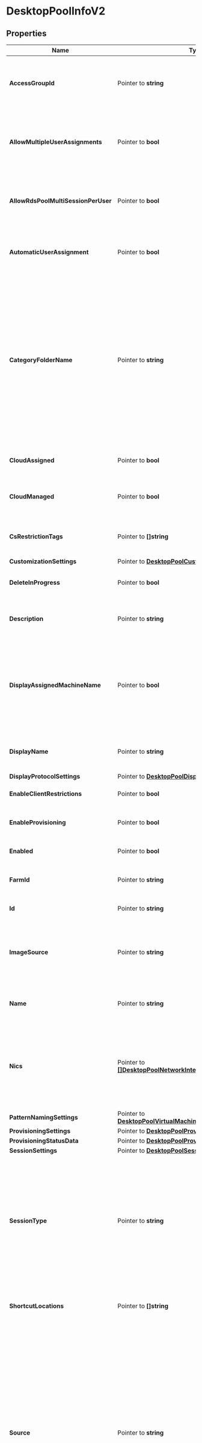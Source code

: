 # DesktopPoolInfoV2

## Properties

Name | Type | Description | Notes
------------ | ------------- | ------------- | -------------
**AccessGroupId** | Pointer to **string** | Access groups can organize the entities (like application pools, desktop pools) in the organization. They can also be used for delegated administration.&lt;br&gt;Supported Filters: &#39;Equals&#39;. | [optional] 
**AllowMultipleUserAssignments** | Pointer to **bool** | Applicable To: Dedicated manual and automated desktop pools (except linked clone pools) with manual user assignment.&lt;br&gt;Whether assignment of multiple users to a single machine is allowed.&lt;br&gt;Supported Filters: &#39;Equals&#39;. | [optional] 
**AllowRdsPoolMultiSessionPerUser** | Pointer to **bool** | Applicable To: RDS desktop pools.&lt;br&gt;Whether multiple sessions are allowed per user for this pool.For other desktop pools, allow_multiple_sessions_per_user in sessionSettings will be applicable. | [optional] 
**AutomaticUserAssignment** | Pointer to **bool** | Applicable To: Dedicated manual and automated desktop pools.&lt;br&gt;Automatic assignment of a user the first time they access the machine.&lt;br&gt;Supported Filters: &#39;Equals&#39;. | [optional] 
**CategoryFolderName** | Pointer to **string** | Name of the category folder in the user&#39;s OS containing a shortcut to the desktop pool.Will be unset if the desktop does not belong to a category.This property defines valid folder names with a max length of 64 characters and up to 4 subdirectory levels.The subdirectories can be specified using a backslash, e.g. (dir1\\dir2\\dir3\\dir4). Folder names can&#39;t start orend with a backslash nor can there be 2 or more backslashes together. Combinations such as(\\dir1, dir1\\dir2\\, dir1\\\\dir2, dir1\\\\\\dir2) are invalid. The windows reserved keywords(CON, PRN, NUL, AUX, COM1 - COM9, LPT1 - LPT9 etc.) are not allowed in subdirectory names. | [optional] 
**CloudAssigned** | Pointer to **bool** | Indicates whether this desktop is assigned to a workspace in Horizon Cloud Services.&lt;br&gt;Supported Filters: &#39;Equals&#39;. | [optional] 
**CloudManaged** | Pointer to **bool** | Indicates whether this desktop is managed by Horizon Cloud Services.This can be false only when cloud_assigned is false.&lt;br&gt;Supported Filters: &#39;Equals&#39;. | [optional] 
**CsRestrictionTags** | Pointer to **[]string** | List of tags for which the access to the desktop pool is restricted to.No list indicates that desktop pool can be accessed from any connection server. | [optional] 
**CustomizationSettings** | Pointer to [**DesktopPoolCustomizationSettings**](DesktopPoolCustomizationSettings.md) |  | [optional] 
**DeleteInProgress** | Pointer to **bool** | Indicates whether the desktop pool is in the process of being deleted.Default value is false.&lt;br&gt;Supported Filters: &#39;Equals&#39;. | [optional] 
**Description** | Pointer to **string** | Description of the Desktop Pool. The maximum length is 1024 characters.&lt;br&gt;Supported Filters: &#39;Equals&#39;, &#39;StartsWith&#39; and &#39;Contains&#39;. | [optional] 
**DisplayAssignedMachineName** | Pointer to **bool** | Applicable To: Dedicated manual and automated desktop pools.&lt;br&gt;Indicates whether users should see the hostname of the machine assigned to them instead of displayName when they connect using View Client. If no machine is assigned to the user then \&quot;displayName (No machine assigned)\&quot; will be displayed in the client.&lt;br&gt;Supported Filters: &#39;Equals&#39;. | [optional] 
**DisplayName** | Pointer to **string** | Display name of the Desktop Pool. The maximum length is 256 characters.&lt;br&gt;Supported Filters: &#39;Equals&#39;, &#39;StartsWith&#39; and &#39;Contains&#39;. | [optional] 
**DisplayProtocolSettings** | Pointer to [**DesktopPoolDisplayProtocolSettings**](DesktopPoolDisplayProtocolSettings.md) |  | [optional] 
**EnableClientRestrictions** | Pointer to **bool** | Client restrictions to be applied to the desktop pool.&lt;br&gt;Supported Filters: &#39;Equals&#39;. | [optional] 
**EnableProvisioning** | Pointer to **bool** | Applicable To: Automated desktop pools.&lt;br&gt;Whether provisioning is enabled.&lt;br&gt;Supported Filters: &#39;Equals&#39;. | [optional] 
**Enabled** | Pointer to **bool** | Indicates whether the Desktop Pool is enabled for brokering.&lt;br&gt;Supported Filters: &#39;Equals&#39;. | [optional] 
**FarmId** | Pointer to **string** | Applicable To: RDS desktop pools.&lt;br&gt;Farm needed to create RDS desktop pool.&lt;br&gt;Supported Filters: &#39;Equals&#39;. | [optional] 
**Id** | Pointer to **string** | Unique ID representing Desktop Pool.&lt;br&gt;Supported Filters: &#39;Equals&#39;. | [optional] 
**ImageSource** | Pointer to **string** | Applicable To: Automated desktop pools.&lt;br&gt;Source of image used in the desktop pool.&lt;br&gt;Supported Filters: &#39;Equals&#39;. * VIRTUAL_CENTER: Image was created in virtual center. * IMAGE_CATALOG: Image was created in image catalog. | [optional] 
**Name** | Pointer to **string** | Name of the Desktop Pool. The maximum length is 64 characters.&lt;br&gt;Supported Filters: &#39;Equals&#39;, &#39;StartsWith&#39; and &#39;Contains&#39;. | [optional] 
**Nics** | Pointer to [**[]DesktopPoolNetworkInterfaceCardSettings**](DesktopPoolNetworkInterfaceCardSettings.md) | Applicable To: Automated desktop pools.&lt;br&gt;Network interface card settings for machines provisioned for this desktop. A NIC may appear at most once in these settings and must be present on this desktop pool&#39;s parent&#39;s snapshot or template. Not all NICs need be configured. Any that are not will use default settings. | [optional] 
**PatternNamingSettings** | Pointer to [**DesktopPoolVirtualMachinePatternNamingSettings**](DesktopPoolVirtualMachinePatternNamingSettings.md) |  | [optional] 
**ProvisioningSettings** | Pointer to [**DesktopPoolProvisioningSettings**](DesktopPoolProvisioningSettings.md) |  | [optional] 
**ProvisioningStatusData** | Pointer to [**DesktopPoolProvisioningStatusData**](DesktopPoolProvisioningStatusData.md) |  | [optional] 
**SessionSettings** | Pointer to [**DesktopPoolSessionSettingsV2**](DesktopPoolSessionSettingsV2.md) |  | [optional] 
**SessionType** | Pointer to **string** | Supported session types for this desktop pool. If application sessions are selected to besupported then this desktop pool can be used for application pool creation. This will beuseful when the machines in the pool support application remoting. Default value of DESKTOP.&lt;br&gt;Supported Filters: &#39;Equals&#39;. * DESKTOP: Only desktop sessions are supported. * APPLICATION: Only application sessions are supported. * DESKTOP_AND_APPLICATION: Both desktop and application sessions are supported. | [optional] 
**ShortcutLocations** | Pointer to **[]string** | Locations of the category folder in the user&#39;s OS containing a shortcut to the desktop pool.The value will be present if categoryFolderName is set. | [optional] 
**Source** | Pointer to **string** | Source of the Machines in this Desktop Pool.&lt;br&gt;Supported Filters: &#39;Equals&#39;. * INSTANT_CLONE: The Desktop Pool uses instant clone technology for provisioning the machines. Applicable for AUTOMATED type desktop pools. * LINKED_CLONE: The Desktop Pool uses linked clone technology for provisioning the machines. Applicable for AUTOMATED type desktop pools. * VIRTUAL_CENTER: The Desktop Pool uses Virtual Center as source for provisioning the machines. Applicable for AUTOMATED and MANUAL type desktop pools. * RDS: The Desktop Pool is backed by Farm. The Farm used in this Desktop Pool can be of any Source. * UNMANAGED: The Desktop Pool holds the non-vCenter source machines that includes physical computers, blade PCs and non-vCenter servers. Applicable for MANUAL type desktop pools. | [optional] 
**SpecificNamingSettings** | Pointer to [**DesktopPoolVirtualMachineSpecifiedNamingSettings**](DesktopPoolVirtualMachineSpecifiedNamingSettings.md) |  | [optional] 
**StopProvisioningOnError** | Pointer to **bool** | Applicable To: Automated desktop pools.&lt;br&gt;Whether provisioning on all machines stops on error. | [optional] 
**StorageSettings** | Pointer to [**DesktopPoolStorageSettings**](DesktopPoolStorageSettings.md) |  | [optional] 
**TransparentPageSharingScope** | Pointer to **string** | Applicable To: Manual and automated desktop pools.&lt;br&gt;The transparent page sharing scope. * VM: Inter-VM page sharing is not permitted. * DESKTOP_POOL: Inter-VM page sharing among VMs belonging to the same Desktop pool is permitted. * POD: Inter-VM page sharing among VMs belonging to the same Pod is permitted. * GLOBAL: Inter-VM page sharing among all VMs on the same host is permitted. | [optional] 
**Type** | Pointer to **string** | Type of the desktop pool.&lt;br&gt;Supported Filters: &#39;Equals&#39;. * AUTOMATED: Automated Desktop Pool. * MANUAL: Manual Desktop Pool. * RDS: RDS Desktop Pool. | [optional] 
**UserAssignment** | Pointer to **string** | Applicable To: Manual and automated desktop pools.&lt;br&gt;User assignment scheme.&lt;br&gt;Supported Filters: &#39;Equals&#39;. * DEDICATED: With dedicated assignment, a user returns to the same machine at each session. * FLOATING: With floating assignment, a user may return to one of the available machines for the next session. | [optional] 
**VcenterId** | Pointer to **string** | Applicable To: Manual and automated desktop pools.&lt;br&gt;Virtual Center that manages the machines of the desktop pool.&lt;br&gt;Supported Filters: &#39;Equals&#39;. | [optional] 
**ViewStorageAcceleratorSettings** | Pointer to [**DesktopPoolViewStorageAcceleratorSettings**](DesktopPoolViewStorageAcceleratorSettings.md) |  | [optional] 

## Methods

### NewDesktopPoolInfoV2

`func NewDesktopPoolInfoV2() *DesktopPoolInfoV2`

NewDesktopPoolInfoV2 instantiates a new DesktopPoolInfoV2 object
This constructor will assign default values to properties that have it defined,
and makes sure properties required by API are set, but the set of arguments
will change when the set of required properties is changed

### NewDesktopPoolInfoV2WithDefaults

`func NewDesktopPoolInfoV2WithDefaults() *DesktopPoolInfoV2`

NewDesktopPoolInfoV2WithDefaults instantiates a new DesktopPoolInfoV2 object
This constructor will only assign default values to properties that have it defined,
but it doesn't guarantee that properties required by API are set

### GetAccessGroupId

`func (o *DesktopPoolInfoV2) GetAccessGroupId() string`

GetAccessGroupId returns the AccessGroupId field if non-nil, zero value otherwise.

### GetAccessGroupIdOk

`func (o *DesktopPoolInfoV2) GetAccessGroupIdOk() (*string, bool)`

GetAccessGroupIdOk returns a tuple with the AccessGroupId field if it's non-nil, zero value otherwise
and a boolean to check if the value has been set.

### SetAccessGroupId

`func (o *DesktopPoolInfoV2) SetAccessGroupId(v string)`

SetAccessGroupId sets AccessGroupId field to given value.

### HasAccessGroupId

`func (o *DesktopPoolInfoV2) HasAccessGroupId() bool`

HasAccessGroupId returns a boolean if a field has been set.

### GetAllowMultipleUserAssignments

`func (o *DesktopPoolInfoV2) GetAllowMultipleUserAssignments() bool`

GetAllowMultipleUserAssignments returns the AllowMultipleUserAssignments field if non-nil, zero value otherwise.

### GetAllowMultipleUserAssignmentsOk

`func (o *DesktopPoolInfoV2) GetAllowMultipleUserAssignmentsOk() (*bool, bool)`

GetAllowMultipleUserAssignmentsOk returns a tuple with the AllowMultipleUserAssignments field if it's non-nil, zero value otherwise
and a boolean to check if the value has been set.

### SetAllowMultipleUserAssignments

`func (o *DesktopPoolInfoV2) SetAllowMultipleUserAssignments(v bool)`

SetAllowMultipleUserAssignments sets AllowMultipleUserAssignments field to given value.

### HasAllowMultipleUserAssignments

`func (o *DesktopPoolInfoV2) HasAllowMultipleUserAssignments() bool`

HasAllowMultipleUserAssignments returns a boolean if a field has been set.

### GetAllowRdsPoolMultiSessionPerUser

`func (o *DesktopPoolInfoV2) GetAllowRdsPoolMultiSessionPerUser() bool`

GetAllowRdsPoolMultiSessionPerUser returns the AllowRdsPoolMultiSessionPerUser field if non-nil, zero value otherwise.

### GetAllowRdsPoolMultiSessionPerUserOk

`func (o *DesktopPoolInfoV2) GetAllowRdsPoolMultiSessionPerUserOk() (*bool, bool)`

GetAllowRdsPoolMultiSessionPerUserOk returns a tuple with the AllowRdsPoolMultiSessionPerUser field if it's non-nil, zero value otherwise
and a boolean to check if the value has been set.

### SetAllowRdsPoolMultiSessionPerUser

`func (o *DesktopPoolInfoV2) SetAllowRdsPoolMultiSessionPerUser(v bool)`

SetAllowRdsPoolMultiSessionPerUser sets AllowRdsPoolMultiSessionPerUser field to given value.

### HasAllowRdsPoolMultiSessionPerUser

`func (o *DesktopPoolInfoV2) HasAllowRdsPoolMultiSessionPerUser() bool`

HasAllowRdsPoolMultiSessionPerUser returns a boolean if a field has been set.

### GetAutomaticUserAssignment

`func (o *DesktopPoolInfoV2) GetAutomaticUserAssignment() bool`

GetAutomaticUserAssignment returns the AutomaticUserAssignment field if non-nil, zero value otherwise.

### GetAutomaticUserAssignmentOk

`func (o *DesktopPoolInfoV2) GetAutomaticUserAssignmentOk() (*bool, bool)`

GetAutomaticUserAssignmentOk returns a tuple with the AutomaticUserAssignment field if it's non-nil, zero value otherwise
and a boolean to check if the value has been set.

### SetAutomaticUserAssignment

`func (o *DesktopPoolInfoV2) SetAutomaticUserAssignment(v bool)`

SetAutomaticUserAssignment sets AutomaticUserAssignment field to given value.

### HasAutomaticUserAssignment

`func (o *DesktopPoolInfoV2) HasAutomaticUserAssignment() bool`

HasAutomaticUserAssignment returns a boolean if a field has been set.

### GetCategoryFolderName

`func (o *DesktopPoolInfoV2) GetCategoryFolderName() string`

GetCategoryFolderName returns the CategoryFolderName field if non-nil, zero value otherwise.

### GetCategoryFolderNameOk

`func (o *DesktopPoolInfoV2) GetCategoryFolderNameOk() (*string, bool)`

GetCategoryFolderNameOk returns a tuple with the CategoryFolderName field if it's non-nil, zero value otherwise
and a boolean to check if the value has been set.

### SetCategoryFolderName

`func (o *DesktopPoolInfoV2) SetCategoryFolderName(v string)`

SetCategoryFolderName sets CategoryFolderName field to given value.

### HasCategoryFolderName

`func (o *DesktopPoolInfoV2) HasCategoryFolderName() bool`

HasCategoryFolderName returns a boolean if a field has been set.

### GetCloudAssigned

`func (o *DesktopPoolInfoV2) GetCloudAssigned() bool`

GetCloudAssigned returns the CloudAssigned field if non-nil, zero value otherwise.

### GetCloudAssignedOk

`func (o *DesktopPoolInfoV2) GetCloudAssignedOk() (*bool, bool)`

GetCloudAssignedOk returns a tuple with the CloudAssigned field if it's non-nil, zero value otherwise
and a boolean to check if the value has been set.

### SetCloudAssigned

`func (o *DesktopPoolInfoV2) SetCloudAssigned(v bool)`

SetCloudAssigned sets CloudAssigned field to given value.

### HasCloudAssigned

`func (o *DesktopPoolInfoV2) HasCloudAssigned() bool`

HasCloudAssigned returns a boolean if a field has been set.

### GetCloudManaged

`func (o *DesktopPoolInfoV2) GetCloudManaged() bool`

GetCloudManaged returns the CloudManaged field if non-nil, zero value otherwise.

### GetCloudManagedOk

`func (o *DesktopPoolInfoV2) GetCloudManagedOk() (*bool, bool)`

GetCloudManagedOk returns a tuple with the CloudManaged field if it's non-nil, zero value otherwise
and a boolean to check if the value has been set.

### SetCloudManaged

`func (o *DesktopPoolInfoV2) SetCloudManaged(v bool)`

SetCloudManaged sets CloudManaged field to given value.

### HasCloudManaged

`func (o *DesktopPoolInfoV2) HasCloudManaged() bool`

HasCloudManaged returns a boolean if a field has been set.

### GetCsRestrictionTags

`func (o *DesktopPoolInfoV2) GetCsRestrictionTags() []string`

GetCsRestrictionTags returns the CsRestrictionTags field if non-nil, zero value otherwise.

### GetCsRestrictionTagsOk

`func (o *DesktopPoolInfoV2) GetCsRestrictionTagsOk() (*[]string, bool)`

GetCsRestrictionTagsOk returns a tuple with the CsRestrictionTags field if it's non-nil, zero value otherwise
and a boolean to check if the value has been set.

### SetCsRestrictionTags

`func (o *DesktopPoolInfoV2) SetCsRestrictionTags(v []string)`

SetCsRestrictionTags sets CsRestrictionTags field to given value.

### HasCsRestrictionTags

`func (o *DesktopPoolInfoV2) HasCsRestrictionTags() bool`

HasCsRestrictionTags returns a boolean if a field has been set.

### GetCustomizationSettings

`func (o *DesktopPoolInfoV2) GetCustomizationSettings() DesktopPoolCustomizationSettings`

GetCustomizationSettings returns the CustomizationSettings field if non-nil, zero value otherwise.

### GetCustomizationSettingsOk

`func (o *DesktopPoolInfoV2) GetCustomizationSettingsOk() (*DesktopPoolCustomizationSettings, bool)`

GetCustomizationSettingsOk returns a tuple with the CustomizationSettings field if it's non-nil, zero value otherwise
and a boolean to check if the value has been set.

### SetCustomizationSettings

`func (o *DesktopPoolInfoV2) SetCustomizationSettings(v DesktopPoolCustomizationSettings)`

SetCustomizationSettings sets CustomizationSettings field to given value.

### HasCustomizationSettings

`func (o *DesktopPoolInfoV2) HasCustomizationSettings() bool`

HasCustomizationSettings returns a boolean if a field has been set.

### GetDeleteInProgress

`func (o *DesktopPoolInfoV2) GetDeleteInProgress() bool`

GetDeleteInProgress returns the DeleteInProgress field if non-nil, zero value otherwise.

### GetDeleteInProgressOk

`func (o *DesktopPoolInfoV2) GetDeleteInProgressOk() (*bool, bool)`

GetDeleteInProgressOk returns a tuple with the DeleteInProgress field if it's non-nil, zero value otherwise
and a boolean to check if the value has been set.

### SetDeleteInProgress

`func (o *DesktopPoolInfoV2) SetDeleteInProgress(v bool)`

SetDeleteInProgress sets DeleteInProgress field to given value.

### HasDeleteInProgress

`func (o *DesktopPoolInfoV2) HasDeleteInProgress() bool`

HasDeleteInProgress returns a boolean if a field has been set.

### GetDescription

`func (o *DesktopPoolInfoV2) GetDescription() string`

GetDescription returns the Description field if non-nil, zero value otherwise.

### GetDescriptionOk

`func (o *DesktopPoolInfoV2) GetDescriptionOk() (*string, bool)`

GetDescriptionOk returns a tuple with the Description field if it's non-nil, zero value otherwise
and a boolean to check if the value has been set.

### SetDescription

`func (o *DesktopPoolInfoV2) SetDescription(v string)`

SetDescription sets Description field to given value.

### HasDescription

`func (o *DesktopPoolInfoV2) HasDescription() bool`

HasDescription returns a boolean if a field has been set.

### GetDisplayAssignedMachineName

`func (o *DesktopPoolInfoV2) GetDisplayAssignedMachineName() bool`

GetDisplayAssignedMachineName returns the DisplayAssignedMachineName field if non-nil, zero value otherwise.

### GetDisplayAssignedMachineNameOk

`func (o *DesktopPoolInfoV2) GetDisplayAssignedMachineNameOk() (*bool, bool)`

GetDisplayAssignedMachineNameOk returns a tuple with the DisplayAssignedMachineName field if it's non-nil, zero value otherwise
and a boolean to check if the value has been set.

### SetDisplayAssignedMachineName

`func (o *DesktopPoolInfoV2) SetDisplayAssignedMachineName(v bool)`

SetDisplayAssignedMachineName sets DisplayAssignedMachineName field to given value.

### HasDisplayAssignedMachineName

`func (o *DesktopPoolInfoV2) HasDisplayAssignedMachineName() bool`

HasDisplayAssignedMachineName returns a boolean if a field has been set.

### GetDisplayName

`func (o *DesktopPoolInfoV2) GetDisplayName() string`

GetDisplayName returns the DisplayName field if non-nil, zero value otherwise.

### GetDisplayNameOk

`func (o *DesktopPoolInfoV2) GetDisplayNameOk() (*string, bool)`

GetDisplayNameOk returns a tuple with the DisplayName field if it's non-nil, zero value otherwise
and a boolean to check if the value has been set.

### SetDisplayName

`func (o *DesktopPoolInfoV2) SetDisplayName(v string)`

SetDisplayName sets DisplayName field to given value.

### HasDisplayName

`func (o *DesktopPoolInfoV2) HasDisplayName() bool`

HasDisplayName returns a boolean if a field has been set.

### GetDisplayProtocolSettings

`func (o *DesktopPoolInfoV2) GetDisplayProtocolSettings() DesktopPoolDisplayProtocolSettings`

GetDisplayProtocolSettings returns the DisplayProtocolSettings field if non-nil, zero value otherwise.

### GetDisplayProtocolSettingsOk

`func (o *DesktopPoolInfoV2) GetDisplayProtocolSettingsOk() (*DesktopPoolDisplayProtocolSettings, bool)`

GetDisplayProtocolSettingsOk returns a tuple with the DisplayProtocolSettings field if it's non-nil, zero value otherwise
and a boolean to check if the value has been set.

### SetDisplayProtocolSettings

`func (o *DesktopPoolInfoV2) SetDisplayProtocolSettings(v DesktopPoolDisplayProtocolSettings)`

SetDisplayProtocolSettings sets DisplayProtocolSettings field to given value.

### HasDisplayProtocolSettings

`func (o *DesktopPoolInfoV2) HasDisplayProtocolSettings() bool`

HasDisplayProtocolSettings returns a boolean if a field has been set.

### GetEnableClientRestrictions

`func (o *DesktopPoolInfoV2) GetEnableClientRestrictions() bool`

GetEnableClientRestrictions returns the EnableClientRestrictions field if non-nil, zero value otherwise.

### GetEnableClientRestrictionsOk

`func (o *DesktopPoolInfoV2) GetEnableClientRestrictionsOk() (*bool, bool)`

GetEnableClientRestrictionsOk returns a tuple with the EnableClientRestrictions field if it's non-nil, zero value otherwise
and a boolean to check if the value has been set.

### SetEnableClientRestrictions

`func (o *DesktopPoolInfoV2) SetEnableClientRestrictions(v bool)`

SetEnableClientRestrictions sets EnableClientRestrictions field to given value.

### HasEnableClientRestrictions

`func (o *DesktopPoolInfoV2) HasEnableClientRestrictions() bool`

HasEnableClientRestrictions returns a boolean if a field has been set.

### GetEnableProvisioning

`func (o *DesktopPoolInfoV2) GetEnableProvisioning() bool`

GetEnableProvisioning returns the EnableProvisioning field if non-nil, zero value otherwise.

### GetEnableProvisioningOk

`func (o *DesktopPoolInfoV2) GetEnableProvisioningOk() (*bool, bool)`

GetEnableProvisioningOk returns a tuple with the EnableProvisioning field if it's non-nil, zero value otherwise
and a boolean to check if the value has been set.

### SetEnableProvisioning

`func (o *DesktopPoolInfoV2) SetEnableProvisioning(v bool)`

SetEnableProvisioning sets EnableProvisioning field to given value.

### HasEnableProvisioning

`func (o *DesktopPoolInfoV2) HasEnableProvisioning() bool`

HasEnableProvisioning returns a boolean if a field has been set.

### GetEnabled

`func (o *DesktopPoolInfoV2) GetEnabled() bool`

GetEnabled returns the Enabled field if non-nil, zero value otherwise.

### GetEnabledOk

`func (o *DesktopPoolInfoV2) GetEnabledOk() (*bool, bool)`

GetEnabledOk returns a tuple with the Enabled field if it's non-nil, zero value otherwise
and a boolean to check if the value has been set.

### SetEnabled

`func (o *DesktopPoolInfoV2) SetEnabled(v bool)`

SetEnabled sets Enabled field to given value.

### HasEnabled

`func (o *DesktopPoolInfoV2) HasEnabled() bool`

HasEnabled returns a boolean if a field has been set.

### GetFarmId

`func (o *DesktopPoolInfoV2) GetFarmId() string`

GetFarmId returns the FarmId field if non-nil, zero value otherwise.

### GetFarmIdOk

`func (o *DesktopPoolInfoV2) GetFarmIdOk() (*string, bool)`

GetFarmIdOk returns a tuple with the FarmId field if it's non-nil, zero value otherwise
and a boolean to check if the value has been set.

### SetFarmId

`func (o *DesktopPoolInfoV2) SetFarmId(v string)`

SetFarmId sets FarmId field to given value.

### HasFarmId

`func (o *DesktopPoolInfoV2) HasFarmId() bool`

HasFarmId returns a boolean if a field has been set.

### GetId

`func (o *DesktopPoolInfoV2) GetId() string`

GetId returns the Id field if non-nil, zero value otherwise.

### GetIdOk

`func (o *DesktopPoolInfoV2) GetIdOk() (*string, bool)`

GetIdOk returns a tuple with the Id field if it's non-nil, zero value otherwise
and a boolean to check if the value has been set.

### SetId

`func (o *DesktopPoolInfoV2) SetId(v string)`

SetId sets Id field to given value.

### HasId

`func (o *DesktopPoolInfoV2) HasId() bool`

HasId returns a boolean if a field has been set.

### GetImageSource

`func (o *DesktopPoolInfoV2) GetImageSource() string`

GetImageSource returns the ImageSource field if non-nil, zero value otherwise.

### GetImageSourceOk

`func (o *DesktopPoolInfoV2) GetImageSourceOk() (*string, bool)`

GetImageSourceOk returns a tuple with the ImageSource field if it's non-nil, zero value otherwise
and a boolean to check if the value has been set.

### SetImageSource

`func (o *DesktopPoolInfoV2) SetImageSource(v string)`

SetImageSource sets ImageSource field to given value.

### HasImageSource

`func (o *DesktopPoolInfoV2) HasImageSource() bool`

HasImageSource returns a boolean if a field has been set.

### GetName

`func (o *DesktopPoolInfoV2) GetName() string`

GetName returns the Name field if non-nil, zero value otherwise.

### GetNameOk

`func (o *DesktopPoolInfoV2) GetNameOk() (*string, bool)`

GetNameOk returns a tuple with the Name field if it's non-nil, zero value otherwise
and a boolean to check if the value has been set.

### SetName

`func (o *DesktopPoolInfoV2) SetName(v string)`

SetName sets Name field to given value.

### HasName

`func (o *DesktopPoolInfoV2) HasName() bool`

HasName returns a boolean if a field has been set.

### GetNics

`func (o *DesktopPoolInfoV2) GetNics() []DesktopPoolNetworkInterfaceCardSettings`

GetNics returns the Nics field if non-nil, zero value otherwise.

### GetNicsOk

`func (o *DesktopPoolInfoV2) GetNicsOk() (*[]DesktopPoolNetworkInterfaceCardSettings, bool)`

GetNicsOk returns a tuple with the Nics field if it's non-nil, zero value otherwise
and a boolean to check if the value has been set.

### SetNics

`func (o *DesktopPoolInfoV2) SetNics(v []DesktopPoolNetworkInterfaceCardSettings)`

SetNics sets Nics field to given value.

### HasNics

`func (o *DesktopPoolInfoV2) HasNics() bool`

HasNics returns a boolean if a field has been set.

### GetPatternNamingSettings

`func (o *DesktopPoolInfoV2) GetPatternNamingSettings() DesktopPoolVirtualMachinePatternNamingSettings`

GetPatternNamingSettings returns the PatternNamingSettings field if non-nil, zero value otherwise.

### GetPatternNamingSettingsOk

`func (o *DesktopPoolInfoV2) GetPatternNamingSettingsOk() (*DesktopPoolVirtualMachinePatternNamingSettings, bool)`

GetPatternNamingSettingsOk returns a tuple with the PatternNamingSettings field if it's non-nil, zero value otherwise
and a boolean to check if the value has been set.

### SetPatternNamingSettings

`func (o *DesktopPoolInfoV2) SetPatternNamingSettings(v DesktopPoolVirtualMachinePatternNamingSettings)`

SetPatternNamingSettings sets PatternNamingSettings field to given value.

### HasPatternNamingSettings

`func (o *DesktopPoolInfoV2) HasPatternNamingSettings() bool`

HasPatternNamingSettings returns a boolean if a field has been set.

### GetProvisioningSettings

`func (o *DesktopPoolInfoV2) GetProvisioningSettings() DesktopPoolProvisioningSettings`

GetProvisioningSettings returns the ProvisioningSettings field if non-nil, zero value otherwise.

### GetProvisioningSettingsOk

`func (o *DesktopPoolInfoV2) GetProvisioningSettingsOk() (*DesktopPoolProvisioningSettings, bool)`

GetProvisioningSettingsOk returns a tuple with the ProvisioningSettings field if it's non-nil, zero value otherwise
and a boolean to check if the value has been set.

### SetProvisioningSettings

`func (o *DesktopPoolInfoV2) SetProvisioningSettings(v DesktopPoolProvisioningSettings)`

SetProvisioningSettings sets ProvisioningSettings field to given value.

### HasProvisioningSettings

`func (o *DesktopPoolInfoV2) HasProvisioningSettings() bool`

HasProvisioningSettings returns a boolean if a field has been set.

### GetProvisioningStatusData

`func (o *DesktopPoolInfoV2) GetProvisioningStatusData() DesktopPoolProvisioningStatusData`

GetProvisioningStatusData returns the ProvisioningStatusData field if non-nil, zero value otherwise.

### GetProvisioningStatusDataOk

`func (o *DesktopPoolInfoV2) GetProvisioningStatusDataOk() (*DesktopPoolProvisioningStatusData, bool)`

GetProvisioningStatusDataOk returns a tuple with the ProvisioningStatusData field if it's non-nil, zero value otherwise
and a boolean to check if the value has been set.

### SetProvisioningStatusData

`func (o *DesktopPoolInfoV2) SetProvisioningStatusData(v DesktopPoolProvisioningStatusData)`

SetProvisioningStatusData sets ProvisioningStatusData field to given value.

### HasProvisioningStatusData

`func (o *DesktopPoolInfoV2) HasProvisioningStatusData() bool`

HasProvisioningStatusData returns a boolean if a field has been set.

### GetSessionSettings

`func (o *DesktopPoolInfoV2) GetSessionSettings() DesktopPoolSessionSettingsV2`

GetSessionSettings returns the SessionSettings field if non-nil, zero value otherwise.

### GetSessionSettingsOk

`func (o *DesktopPoolInfoV2) GetSessionSettingsOk() (*DesktopPoolSessionSettingsV2, bool)`

GetSessionSettingsOk returns a tuple with the SessionSettings field if it's non-nil, zero value otherwise
and a boolean to check if the value has been set.

### SetSessionSettings

`func (o *DesktopPoolInfoV2) SetSessionSettings(v DesktopPoolSessionSettingsV2)`

SetSessionSettings sets SessionSettings field to given value.

### HasSessionSettings

`func (o *DesktopPoolInfoV2) HasSessionSettings() bool`

HasSessionSettings returns a boolean if a field has been set.

### GetSessionType

`func (o *DesktopPoolInfoV2) GetSessionType() string`

GetSessionType returns the SessionType field if non-nil, zero value otherwise.

### GetSessionTypeOk

`func (o *DesktopPoolInfoV2) GetSessionTypeOk() (*string, bool)`

GetSessionTypeOk returns a tuple with the SessionType field if it's non-nil, zero value otherwise
and a boolean to check if the value has been set.

### SetSessionType

`func (o *DesktopPoolInfoV2) SetSessionType(v string)`

SetSessionType sets SessionType field to given value.

### HasSessionType

`func (o *DesktopPoolInfoV2) HasSessionType() bool`

HasSessionType returns a boolean if a field has been set.

### GetShortcutLocations

`func (o *DesktopPoolInfoV2) GetShortcutLocations() []string`

GetShortcutLocations returns the ShortcutLocations field if non-nil, zero value otherwise.

### GetShortcutLocationsOk

`func (o *DesktopPoolInfoV2) GetShortcutLocationsOk() (*[]string, bool)`

GetShortcutLocationsOk returns a tuple with the ShortcutLocations field if it's non-nil, zero value otherwise
and a boolean to check if the value has been set.

### SetShortcutLocations

`func (o *DesktopPoolInfoV2) SetShortcutLocations(v []string)`

SetShortcutLocations sets ShortcutLocations field to given value.

### HasShortcutLocations

`func (o *DesktopPoolInfoV2) HasShortcutLocations() bool`

HasShortcutLocations returns a boolean if a field has been set.

### GetSource

`func (o *DesktopPoolInfoV2) GetSource() string`

GetSource returns the Source field if non-nil, zero value otherwise.

### GetSourceOk

`func (o *DesktopPoolInfoV2) GetSourceOk() (*string, bool)`

GetSourceOk returns a tuple with the Source field if it's non-nil, zero value otherwise
and a boolean to check if the value has been set.

### SetSource

`func (o *DesktopPoolInfoV2) SetSource(v string)`

SetSource sets Source field to given value.

### HasSource

`func (o *DesktopPoolInfoV2) HasSource() bool`

HasSource returns a boolean if a field has been set.

### GetSpecificNamingSettings

`func (o *DesktopPoolInfoV2) GetSpecificNamingSettings() DesktopPoolVirtualMachineSpecifiedNamingSettings`

GetSpecificNamingSettings returns the SpecificNamingSettings field if non-nil, zero value otherwise.

### GetSpecificNamingSettingsOk

`func (o *DesktopPoolInfoV2) GetSpecificNamingSettingsOk() (*DesktopPoolVirtualMachineSpecifiedNamingSettings, bool)`

GetSpecificNamingSettingsOk returns a tuple with the SpecificNamingSettings field if it's non-nil, zero value otherwise
and a boolean to check if the value has been set.

### SetSpecificNamingSettings

`func (o *DesktopPoolInfoV2) SetSpecificNamingSettings(v DesktopPoolVirtualMachineSpecifiedNamingSettings)`

SetSpecificNamingSettings sets SpecificNamingSettings field to given value.

### HasSpecificNamingSettings

`func (o *DesktopPoolInfoV2) HasSpecificNamingSettings() bool`

HasSpecificNamingSettings returns a boolean if a field has been set.

### GetStopProvisioningOnError

`func (o *DesktopPoolInfoV2) GetStopProvisioningOnError() bool`

GetStopProvisioningOnError returns the StopProvisioningOnError field if non-nil, zero value otherwise.

### GetStopProvisioningOnErrorOk

`func (o *DesktopPoolInfoV2) GetStopProvisioningOnErrorOk() (*bool, bool)`

GetStopProvisioningOnErrorOk returns a tuple with the StopProvisioningOnError field if it's non-nil, zero value otherwise
and a boolean to check if the value has been set.

### SetStopProvisioningOnError

`func (o *DesktopPoolInfoV2) SetStopProvisioningOnError(v bool)`

SetStopProvisioningOnError sets StopProvisioningOnError field to given value.

### HasStopProvisioningOnError

`func (o *DesktopPoolInfoV2) HasStopProvisioningOnError() bool`

HasStopProvisioningOnError returns a boolean if a field has been set.

### GetStorageSettings

`func (o *DesktopPoolInfoV2) GetStorageSettings() DesktopPoolStorageSettings`

GetStorageSettings returns the StorageSettings field if non-nil, zero value otherwise.

### GetStorageSettingsOk

`func (o *DesktopPoolInfoV2) GetStorageSettingsOk() (*DesktopPoolStorageSettings, bool)`

GetStorageSettingsOk returns a tuple with the StorageSettings field if it's non-nil, zero value otherwise
and a boolean to check if the value has been set.

### SetStorageSettings

`func (o *DesktopPoolInfoV2) SetStorageSettings(v DesktopPoolStorageSettings)`

SetStorageSettings sets StorageSettings field to given value.

### HasStorageSettings

`func (o *DesktopPoolInfoV2) HasStorageSettings() bool`

HasStorageSettings returns a boolean if a field has been set.

### GetTransparentPageSharingScope

`func (o *DesktopPoolInfoV2) GetTransparentPageSharingScope() string`

GetTransparentPageSharingScope returns the TransparentPageSharingScope field if non-nil, zero value otherwise.

### GetTransparentPageSharingScopeOk

`func (o *DesktopPoolInfoV2) GetTransparentPageSharingScopeOk() (*string, bool)`

GetTransparentPageSharingScopeOk returns a tuple with the TransparentPageSharingScope field if it's non-nil, zero value otherwise
and a boolean to check if the value has been set.

### SetTransparentPageSharingScope

`func (o *DesktopPoolInfoV2) SetTransparentPageSharingScope(v string)`

SetTransparentPageSharingScope sets TransparentPageSharingScope field to given value.

### HasTransparentPageSharingScope

`func (o *DesktopPoolInfoV2) HasTransparentPageSharingScope() bool`

HasTransparentPageSharingScope returns a boolean if a field has been set.

### GetType

`func (o *DesktopPoolInfoV2) GetType() string`

GetType returns the Type field if non-nil, zero value otherwise.

### GetTypeOk

`func (o *DesktopPoolInfoV2) GetTypeOk() (*string, bool)`

GetTypeOk returns a tuple with the Type field if it's non-nil, zero value otherwise
and a boolean to check if the value has been set.

### SetType

`func (o *DesktopPoolInfoV2) SetType(v string)`

SetType sets Type field to given value.

### HasType

`func (o *DesktopPoolInfoV2) HasType() bool`

HasType returns a boolean if a field has been set.

### GetUserAssignment

`func (o *DesktopPoolInfoV2) GetUserAssignment() string`

GetUserAssignment returns the UserAssignment field if non-nil, zero value otherwise.

### GetUserAssignmentOk

`func (o *DesktopPoolInfoV2) GetUserAssignmentOk() (*string, bool)`

GetUserAssignmentOk returns a tuple with the UserAssignment field if it's non-nil, zero value otherwise
and a boolean to check if the value has been set.

### SetUserAssignment

`func (o *DesktopPoolInfoV2) SetUserAssignment(v string)`

SetUserAssignment sets UserAssignment field to given value.

### HasUserAssignment

`func (o *DesktopPoolInfoV2) HasUserAssignment() bool`

HasUserAssignment returns a boolean if a field has been set.

### GetVcenterId

`func (o *DesktopPoolInfoV2) GetVcenterId() string`

GetVcenterId returns the VcenterId field if non-nil, zero value otherwise.

### GetVcenterIdOk

`func (o *DesktopPoolInfoV2) GetVcenterIdOk() (*string, bool)`

GetVcenterIdOk returns a tuple with the VcenterId field if it's non-nil, zero value otherwise
and a boolean to check if the value has been set.

### SetVcenterId

`func (o *DesktopPoolInfoV2) SetVcenterId(v string)`

SetVcenterId sets VcenterId field to given value.

### HasVcenterId

`func (o *DesktopPoolInfoV2) HasVcenterId() bool`

HasVcenterId returns a boolean if a field has been set.

### GetViewStorageAcceleratorSettings

`func (o *DesktopPoolInfoV2) GetViewStorageAcceleratorSettings() DesktopPoolViewStorageAcceleratorSettings`

GetViewStorageAcceleratorSettings returns the ViewStorageAcceleratorSettings field if non-nil, zero value otherwise.

### GetViewStorageAcceleratorSettingsOk

`func (o *DesktopPoolInfoV2) GetViewStorageAcceleratorSettingsOk() (*DesktopPoolViewStorageAcceleratorSettings, bool)`

GetViewStorageAcceleratorSettingsOk returns a tuple with the ViewStorageAcceleratorSettings field if it's non-nil, zero value otherwise
and a boolean to check if the value has been set.

### SetViewStorageAcceleratorSettings

`func (o *DesktopPoolInfoV2) SetViewStorageAcceleratorSettings(v DesktopPoolViewStorageAcceleratorSettings)`

SetViewStorageAcceleratorSettings sets ViewStorageAcceleratorSettings field to given value.

### HasViewStorageAcceleratorSettings

`func (o *DesktopPoolInfoV2) HasViewStorageAcceleratorSettings() bool`

HasViewStorageAcceleratorSettings returns a boolean if a field has been set.


[[Back to Model list]](../README.md#documentation-for-models) [[Back to API list]](../README.md#documentation-for-api-endpoints) [[Back to README]](../README.md)


